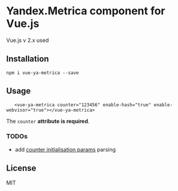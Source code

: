 # Yandex.Metrica component for Vue.js

Vue.js v 2.x used

## Installation

```
npm i vue-ya-metrica --save
```

## Usage

```
   <vue-ya-metrica counter="123456" enable-hash="true" enable-webvisor="true"></vue-ya-metrica>
```

The `counter` **attribute is required**.

### TODOs

 - add [counter initialisation params](https://yandex.com/support/metrica/code/counter-initialize.xml) parsing

## License

MIT
